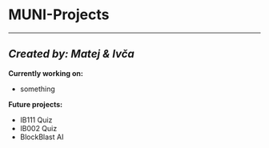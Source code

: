 # MUNI-Projects
---
_Created by: Matej & Ivča_
---
**Currently working on:**
- something

**Future projects:**
- IB111 Quiz
- IB002 Quiz
- BlockBlast AI
